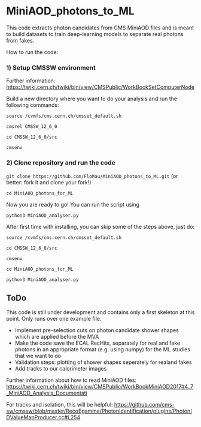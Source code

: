 # MiniAOD_photons_to_ML

This code extracts photon candidates from CMS MiniAOD files and is meant to build datasets to train deep-learning models to separate real photons from fakes.

How to run the code: 

### 1) Setup CMSSW environment 
Further information: https://twiki.cern.ch/twiki/bin/view/CMSPublic/WorkBookSetComputerNode

Build a new directory where you want to do your analysis and run the following commands: 

`source /cvmfs/cms.cern.ch/cmsset_default.sh`

`cmsrel CMSSW_12_6_0`

`cd CMSSW_12_6_0/src`

`cmsenv`

### 2) Clone repository and run the code
`git clone https://github.com/FloMau/MiniAOD_photons_to_ML.git` (or better: fork it and clone your fork!)

`cd MiniAOD_photons_for_ML`

Now you are ready to go! You can run the script using

`python3 MiniAOD_analyser.py`

After first time with installing, you can skip some of the steps above, just do:

`source /cvmfs/cms.cern.ch/cmsset_default.sh`

`cd CMSSW_12_6_0/src` 

`cmsenv`

`cd MiniAOD_photons_for_ML`

`python3 MiniAOD_analyser.py`


## ToDo 
This code is still under development and contains only a first skeleton at this point. Only runs over one example file. 
- Implement pre-selection cuts on photon candidate shower shapes which are applied before the MVA
- Make the code save the ECAL RecHits, separately for real and fake photons in an appropriate format (e.g. using numpy)  for the ML studies that we want to do
- Validation steps: plotting of shower shapes seperately for realand fakes 
- Add tracks to our calorimeter images 

Further information about how to read MiniAOD files: https://twiki.cern.ch/twiki/bin/view/CMSPublic/WorkBookMiniAOD2017#4_7_MiniAOD_Analysis_Documentati

For tracks and isolation, this will be helpful: https://github.com/cms-sw/cmssw/blob/master/RecoEgamma/PhotonIdentification/plugins/PhotonIDValueMapProducer.cc#L254
